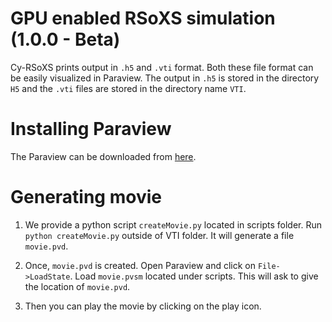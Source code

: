 GPU enabled RSoXS simulation (1.0.0 - Beta)
====================================

Cy-RSoXS prints output in `.h5` and  `.vti` format. Both these file format can 
be easily visualized in Paraview. The output in `.h5` is stored in the directory 
`H5` and the `.vti` files are stored in the directory name `VTI`.

Installing Paraview
===================
The Paraview can be downloaded from [here](https://www.paraview.org/).


Generating movie
================
1. We provide a python script `createMovie.py` located in scripts folder.
 Run `python createMovie.py` outside of VTI folder. It will generate a file `movie.pvd`.
  
2. Once, `movie.pvd` is created. Open Paraview and click on `File->LoadState`. Load `movie.pvsm`
located under scripts. This will ask to give the location of `movie.pvd`. 

3. Then you can play the movie by clicking on the play icon.   